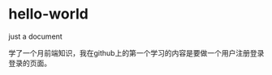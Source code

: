 # hello-world
just a document
<html>
<head>
  <title>表单提交和验证</title>
 </head>
 <body>
   <p>学了一个月前端知识，我在github上的第一个学习的内容是要做一个用户注册登录登录的页面。</P>
 </body>
 </html>
 
